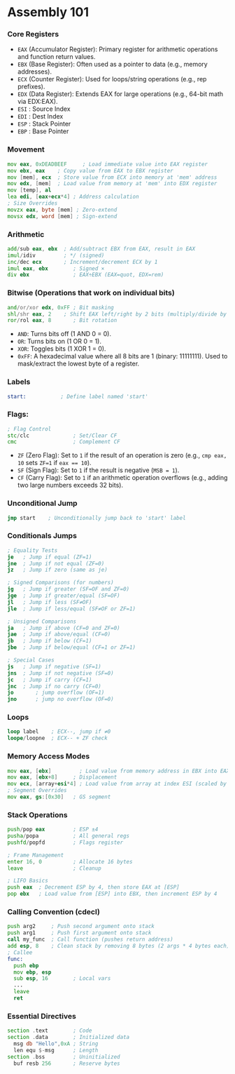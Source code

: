 # Assembly 101
### Core Registers
- `EAX` (Accumulator Register): Primary register for arithmetic operations and function return values.
- `EBX` (Base Register): Often used as a pointer to data (e.g., memory addresses).
- `ECX` (Counter Register): Used for loops/string operations (e.g., rep prefixes).
- `EDX` (Data Register): Extends EAX for large operations (e.g., 64-bit math via EDX:EAX).
- `ESI` : Source Index
- `EDI` : Dest Index
- `ESP` : Stack Pointer
- `EBP` : Base Pointer 
### Movement
```asm
mov eax, 0xDEADBEEF     ; Load immediate value into EAX register 
mov ebx, eax    ; Copy value from EAX to EBX register  
mov [mem], ecx  ; Store value from ECX into memory at 'mem' address
mov edx, [mem]  ; Load value from memory at 'mem' into EDX register
mov [temp], al
lea edi, [eax+ecx*4] ; Address calculation
; Size Overrides  
movzx eax, byte [mem] ; Zero-extend  
movsx edx, word [mem] ; Sign-extend 
```
### Arithmetic
```asm
add/sub eax, ebx  ; Add/subtract EBX from EAX, result in EAX
imul/idiv         ; */ (signed)
inc/dec ecx       ; Increment/decrement ECX by 1
imul eax, ebx        ; Signed ×  
div ebx              ; EAX÷EBX (EAX=quot, EDX=rem)
```
### Bitwise (Operations that work on individual bits)
```asm
and/or/xor edx, 0xFF ; Bit masking 
shl/shr eax, 2    ; Shift EAX left/right by 2 bits (multiply/divide by 4)
ror/rol eax, 8       ; Bit rotation  
```
- `AND`: Turns bits off (1 AND 0 = 0).
- `OR`: Turns bits on (1 OR 0 = 1).
- `XOR`: Toggles bits (1 XOR 1 = 0).
- `0xFF`: A hexadecimal value where all 8 bits are 1 (binary: 11111111). Used to mask/extract the lowest byte of a register.
### Labels
```asm
start:           ; Define label named 'start'  
```
### Flags:
```asm
; Flag Control  
stc/clc              ; Set/Clear CF  
cmc                  ; Complement CF  
```
- `ZF` (Zero Flag): Set to `1` if the result of an operation is zero (e.g., `cmp eax, 10` sets `ZF=1` if `eax == 10`).
- `SF` (Sign Flag): Set to `1` if the result is negative (`MSB = 1`).
- `CF` (Carry Flag): Set to `1` if an arithmetic operation overflows (e.g., adding two large numbers exceeds 32 bits).
### Unconditional Jump
```asm
jmp start    ; Unconditionally jump back to 'start' label
```
### Conditionals Jumps
```asm
; Equality Tests
je   ; Jump if equal (ZF=1) 
jne  ; Jump if not equal (ZF=0)
jz   ; Jump if zero (same as je)

; Signed Comparisons (for numbers)
jg   ; Jump if greater (SF=OF and ZF=0)
jge  ; Jump if greater/equal (SF=OF)
jl   ; Jump if less (SF≠OF)
jle  ; Jump if less/equal (SF≠OF or ZF=1)

; Unsigned Comparisons
ja   ; Jump if above (CF=0 and ZF=0)
jae  ; Jump if above/equal (CF=0)
jb   ; Jump if below (CF=1)
jbe  ; Jump if below/equal (CF=1 or ZF=1)

; Special Cases
js   ; Jump if negative (SF=1)
jns  ; Jump if not negative (SF=0)
jc   ; Jump if carry (CF=1)
jnc  ; Jump if no carry (CF=0)
jo       ; jump overflow (OF=1)
jno      ; jump no overflow (OF=0)
```
### Loops
```asm
loop label    ; ECX--, jump if ≠0  
loope/loopne  ; ECX-- + ZF check  
```
### Memory Access Modes
```asm
mov eax, [ebx]         ; Load value from memory address in EBX into EAX
mov eax, [ebx+8]     ; Displacement   
mov ecx, [array+esi*4] ; Load value from array at index ESI (scaled by 4)
; Segment Overrides  
mov eax, gs:[0x30]   ; GS segment  
```
### Stack Operations
```asm
push/pop eax         ; ESP ±4  
pusha/popa           ; All general regs  
pushfd/popfd         ; Flags register  

; Frame Management  
enter 16, 0          ; Allocate 16 bytes  
leave                ; Cleanup  

; LIFO Basics
push eax  ; Decrement ESP by 4, then store EAX at [ESP]  
pop ebx   ; Load value from [ESP] into EBX, then increment ESP by 4  
```
### Calling Convention (cdecl)
```asm
push arg2     ; Push second argument onto stack  
push arg1     ; Push first argument onto stack  
call my_func  ; Call function (pushes return address)  
add esp, 8    ; Clean stack by removing 8 bytes (2 args * 4 bytes each)
; Callee  
func:  
  push ebp  
  mov ebp, esp  
  sub esp, 16        ; Local vars  
  ...  
  leave  
  ret  
```
### Essential Directives
```asm
section .text        ; Code  
section .data        ; Initialized data  
  msg db "Hello",0xA ; String  
  len equ $-msg      ; Length  
section .bss         ; Uninitialized  
  buf resb 256       ; Reserve bytes  
```




